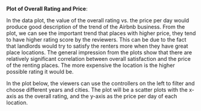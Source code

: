 **Plot of Overall Rating and Price**:

In the data plot, the value of the overall rating vs. the price per day would
produce good description of the trend of the Airbnb business. From the plot, we
can see the important trend that places with higher price, they tend to have
higher rating score by the reviewers. This can be due to the fact that landlords
would try to satisfy the renters more when they have great place locations. The
general impression from the plots show that there are relatively significant
correlation between overall satisfaction and the price of the renting places. The
more expensive the location is the higher possible rating it would be.

In the plot below, the viewers can use the controllers on the left to filter and
choose different years and cities. The plot will be a scatter plots with the x-axis
as the overall rating, and the y-axis as the price per day of each location.
